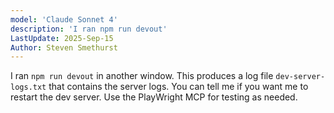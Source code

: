 ```yaml
---
model: 'Claude Sonnet 4'
description: 'I ran npm run devout'
LastUpdate: 2025-Sep-15
Author: Steven Smethurst
---
```


I ran `npm run devout` in another window. This produces a log file `dev-server-logs.txt` that contains the server logs. You can tell me if you want me to restart the dev server. Use the PlayWright MCP for testing as needed.

